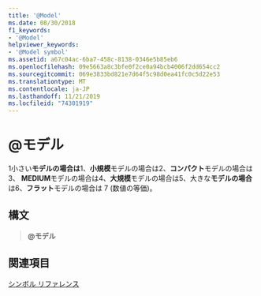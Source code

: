 ```yaml
---
title: '@Model'
ms.date: 08/30/2018
f1_keywords:
- '@Model'
helpviewer_keywords:
- '@Model symbol'
ms.assetid: a67c04ac-6ba7-458c-8138-0346e5b85eb6
ms.openlocfilehash: 09e5663a8c3bfe0f2ce0a94bcb4006f2dd654cc2
ms.sourcegitcommit: 069e3833bd821e7d64f5c98d0ea41fc0c5d22e53
ms.translationtype: MT
ms.contentlocale: ja-JP
ms.lasthandoff: 11/21/2019
ms.locfileid: "74301919"
---
```

# <a name="model"></a>\@モデル

1小さい**モデルの場合は**1、**小規模**モデルの場合は2、**コンパクト**モデルの場合は3、 **MEDIUM**モデルの場合は4、**大規模**モデルの場合は5、大きな**モデルの場合**は6、**フラット**モデルの場合は 7 (数値の等価)。

## <a name="syntax"></a>構文

> **\@モデル**

## <a name="see-also"></a>関連項目

[シンボル リファレンス](../../assembler/masm/symbols-reference.md)
